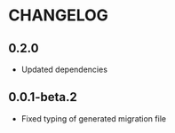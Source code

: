 # CHANGELOG

## 0.2.0
* Updated dependencies

## 0.0.1-beta.2
* Fixed typing of generated migration file